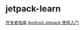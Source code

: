 # jetpack-learn
[开发者指南](https://developer.android.com/guide)
[Android Jetpack 使用入门](https://developer.android.com/jetpack/getting-started)
